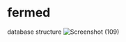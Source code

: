 # fermed
database structure
![Screenshot (109)](https://user-images.githubusercontent.com/126490279/222952560-7d33bf7c-f417-4ee6-8c41-5e71f5f5da7a.png)

